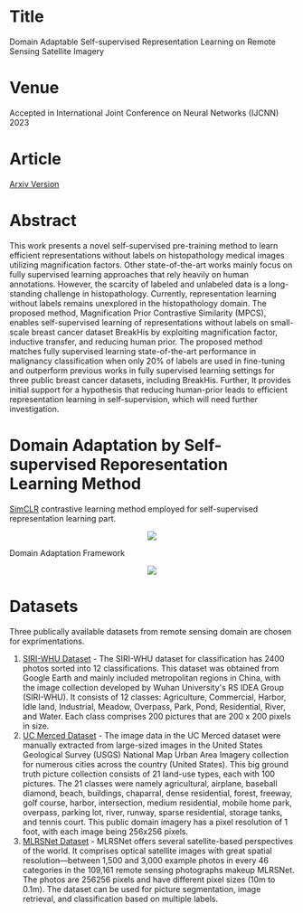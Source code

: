 # Title

Domain Adaptable Self-supervised Representation Learning on Remote Sensing Satellite Imagery

# Venue

Accepted in International Joint Conference on Neural Networks (IJCNN) 2023


# Article

[Arxiv Version]()


# Abstract

This work presents a novel self-supervised pre-training method to learn efficient representations without labels on histopathology medical images utilizing magnification factors. Other state-of-the-art works mainly focus on fully supervised learning approaches that rely heavily on human annotations. However, the scarcity of labeled and unlabeled data is a long-standing challenge in histopathology. Currently, representation learning without labels remains unexplored in the histopathology domain. The proposed method, Magnification Prior Contrastive Similarity (MPCS), enables self-supervised learning of representations without labels on small-scale breast cancer dataset BreakHis by exploiting magnification factor, inductive transfer, and reducing human prior. The proposed method matches fully supervised learning state-of-the-art performance in malignancy classification when only 20% of labels are used in fine-tuning and outperform previous works in fully supervised learning settings for three public breast cancer datasets, including BreakHis. Further, It provides initial support for a hypothesis that reducing human-prior leads to efficient representation learning in self-supervision, which will need further investigation.

# Domain Adaptation by Self-supervised Reporesentation Learning Method
[SimCLR](http://proceedings.mlr.press/v119/chen20j.html) contrastive learning method employed for self-supervised representation learning part.
<p align="center">
  <img src="https://github.com/muskaan712/Domain-adaptable-self-supervised-representation-learning-based-classification-of-remotely-sensed-sat/blob/main/figures/contrastive_ssl_on_remote_sensing.PNG">
</p>

Domain Adaptation Framework

<p align="center">
  <img src="https://github.com/muskaan712/Domain-adaptable-self-supervised-representation-learning-based-classification-of-remotely-sensed-sat/blob/main/figures/ssl_domain_adpation_framework.PNG">
</p>


# Datasets
Three publically available datasets from remote sensing domain are chosen for exprimentations.

1. [SIRI-WHU Dataset](http://www.lmars.whu.edu.cn/prof_web/zhongyanfei/e-code.html) - The SIRI-WHU dataset for classification has 2400 photos sorted into 12 classifications. This dataset was obtained from Google Earth and mainly included metropolitan regions in China, with the image collection developed by Wuhan University's RS IDEA Group (SIRI-WHU). It consists of 12 classes: Agriculture, Commercial, Harbor, Idle land, Industrial, Meadow, Overpass, Park, Pond, Residential, River, and Water. Each class comprises 200 pictures that are 200 x 200 pixels in size.
2. [UC Merced Dataset](http://weegee.vision.ucmerced.edu/datasets/landuse.html) - The image data in the UC Merced dataset were manually extracted from large-sized images in the United States Geological Survey (USGS) National Map Urban Area Imagery collection for numerous cities across the country (United States). This big ground truth picture collection consists of 21 land-use types, each with 100 pictures. The 21 classes were namely agricultural, airplane, baseball diamond, beach, buildings, chaparral, dense residential, forest, freeway, golf course, harbor, intersection, medium residential, mobile home park, overpass, parking lot, river, runway, sparse residential, storage tanks, and tennis court. This public domain imagery has a pixel resolution of 1 foot, with each image being 256x256 pixels.
3. [MLRSNet Dataset](https://data.mendeley.com/datasets/7j9bv9vwsx/2) - MLRSNet offers several satellite-based perspectives of the world. It comprises optical satellite images with great spatial resolution—between 1,500 and 3,000 example photos in every 46 categories in the 109,161 remote sensing photographs makeup MLRSNet. The photos are 256256 pixels and have different pixel sizes (10m to 0.1m). The dataset can be used for picture segmentation, image retrieval, and classification based on multiple labels.


